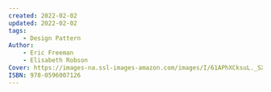 ```yaml
---
created: 2022-02-02
updated: 2022-02-02
tags:
    - Design Pattern
Author:
    - Eric Freeman
    - Elisabeth Robson
Cover: https://images-na.ssl-images-amazon.com/images/I/61APhXCksuL._SX430_BO1,204,203,200_.jpg
ISBN: 978-0596007126
---
```

